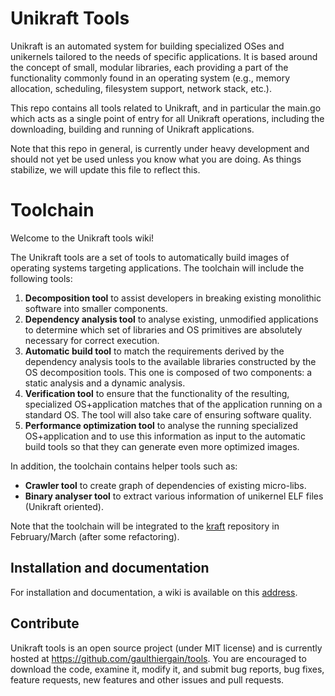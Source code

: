 Unikraft Tools
==============================

Unikraft is an automated system for building specialized OSes and
unikernels tailored to the needs of specific applications. It is based
around the concept of small, modular libraries, each providing a part
of the functionality commonly found in an operating system (e.g.,
memory allocation, scheduling, filesystem support, network stack,
etc.).

This repo contains all tools related to Unikraft, and in particular
the main.go which acts as a single point of entry for all Unikraft
operations, including the downloading, building and running
of Unikraft applications.

Note that this repo in general, is currently under heavy development
and should not yet be used unless you know what you are doing. As things 
stabilize, we will update this file to reflect this.

# Toolchain

Welcome to the Unikraft tools wiki!

The Unikraft tools are a set of tools to automatically build images of operating systems targeting applications. The toolchain will include the following tools:
1. **Decomposition tool** to assist developers in breaking existing monolithic software into smaller components.
2. **Dependency analysis tool** to analyse existing, unmodified applications to determine which set of libraries and OS primitives are absolutely necessary for correct execution.
3. **Automatic build tool** to match the requirements derived by the dependency analysis tools to the available libraries constructed by the OS decomposition tools. This one is composed of two components: a static analysis and a dynamic analysis.
4. **Verification tool** to ensure that the functionality of the resulting, specialized OS+application matches that of the application running on a standard OS. The tool will also take care of ensuring software quality.
5. **Performance optimization tool** to analyse the running specialized OS+application and to use this information as input to the automatic build tools so that they can generate even more optimized images.

In addition, the toolchain contains helper tools such as:
- **Crawler tool** to create graph of dependencies of existing micro-libs.
- **Binary analyser tool** to extract various information of unikernel ELF files (Unikraft oriented).

Note that the toolchain will be integrated to the [kraft](https://github.com/unikraft/kraft) repository in February/March (after some refactoring).

## Installation and documentation

For installation and documentation, a wiki is available on this [address](https://github.com/gaulthiergain/tools/wiki).

## Contribute

Unikraft tools is an open source project (under MIT license) and is currently hosted at https://github.com/gaulthiergain/tools. You are encouraged to download the code, examine it, modify it, and submit bug reports, bug fixes, feature requests, new features and other issues and pull requests.
